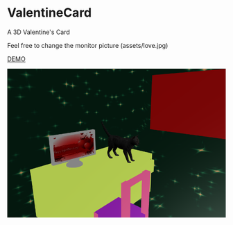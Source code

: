 # ValentineCard
A 3D Valentine's Card

Feel free to change the monitor picture (assets/love.jpg)

[DEMO](https://cdn.rawgit.com/Zap123/ValentineCard/master/index.html)

![screenshot](screenshot.png)
